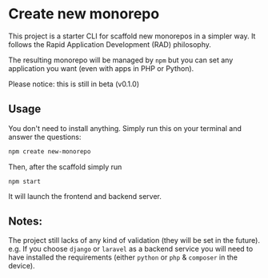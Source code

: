 # Create new monorepo
This project is a starter CLI for scaffold new monorepos in a simpler way. It follows the Rapid Application Development (RAD) philosophy.  

The resulting monorepo will be managed by `npm` but you can set any application you want (even with apps in PHP or Python).  

Please notice: this is still in beta (v0.1.0)

## Usage

You don't need to install anything. 
Simply run this on your terminal and answer the questions: 
```sh
npm create new-monorepo
```

Then, after the scaffold simply run
```
npm start
```
It will launch the frontend and backend server.

## Notes: 
The project still lacks of any kind of validation (they will be set in the future). e.g. If you choose `django` or `laravel` as a backend service you will need to have installed the requirements (either `python` or `php` & `composer` in the device).